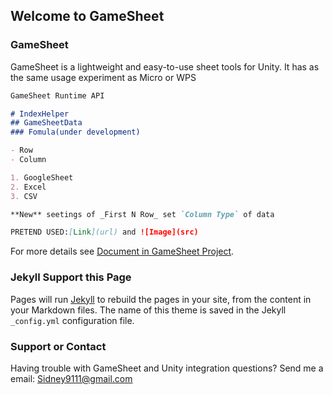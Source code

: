 ## Welcome to GameSheet



### GameSheet

GameSheet is a lightweight and easy-to-use sheet tools for Unity. It has as the same usage experiment as Micro or WPS

```markdown
GameSheet Runtime API

# IndexHelper
## GameSheetData
### Fomula(under development)

- Row
- Column

1. GoogleSheet
2. Excel
3. CSV

**New** seetings of _First N Row_ set `Column Type` of data

PRETEND USED:[Link](url) and ![Image](src)
```

For more details see [Document in GameSheet Project](https://github.com/avi9111/GameSheet).

### Jekyll Support this Page

Pages will run [Jekyll](https://jekyllrb.com/) to rebuild the pages in your site, from the content in your Markdown files. The name of this theme is saved in the Jekyll `_config.yml` configuration file.

### Support or Contact

Having trouble with GameSheet and Unity integration questions? Send me a email: Sidney9111@gmail.com
